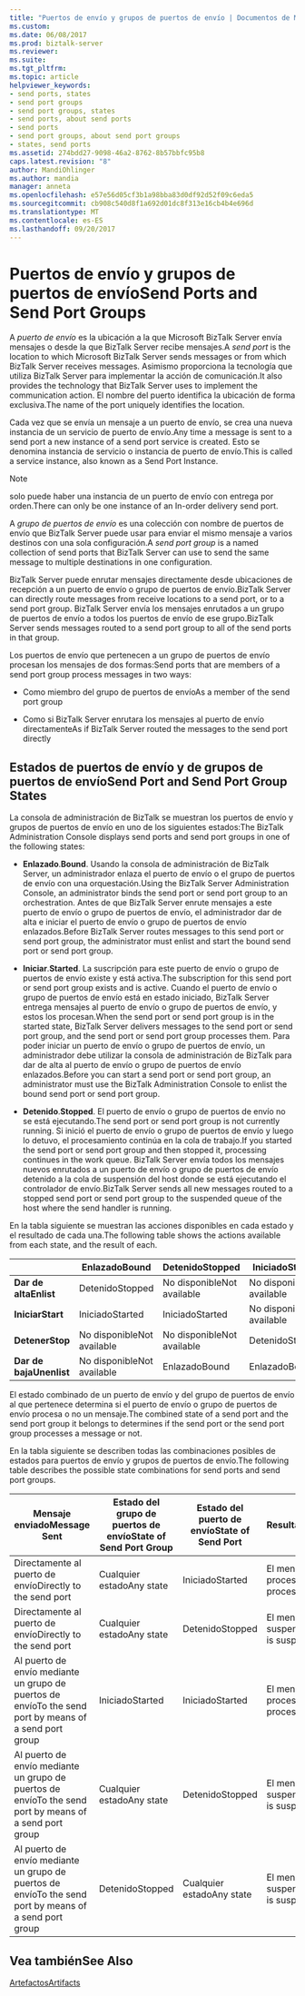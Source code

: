 ```yaml
---
title: "Puertos de envío y grupos de puertos de envío | Documentos de Microsoft"
ms.custom: 
ms.date: 06/08/2017
ms.prod: biztalk-server
ms.reviewer: 
ms.suite: 
ms.tgt_pltfrm: 
ms.topic: article
helpviewer_keywords:
- send ports, states
- send port groups
- send port groups, states
- send ports, about send ports
- send ports
- send port groups, about send port groups
- states, send ports
ms.assetid: 274bdd27-9098-46a2-8762-8b57bbfc95b8
caps.latest.revision: "8"
author: MandiOhlinger
ms.author: mandia
manager: anneta
ms.openlocfilehash: e57e56d05cf3b1a98bba83d0df92d52f09c6eda5
ms.sourcegitcommit: cb908c540d8f1a692d01dc8f313e16cb4b4e696d
ms.translationtype: MT
ms.contentlocale: es-ES
ms.lasthandoff: 09/20/2017
---
```

# <a name="send-ports-and-send-port-groups"></a><span data-ttu-id="1fd03-102">Puertos de envío y grupos de puertos de envío</span><span class="sxs-lookup"><span data-stu-id="1fd03-102">Send Ports and Send Port Groups</span></span>
<span data-ttu-id="1fd03-103">A *puerto de envío* es la ubicación a la que Microsoft BizTalk Server envía mensajes o desde la que BizTalk Server recibe mensajes.</span><span class="sxs-lookup"><span data-stu-id="1fd03-103">A *send port* is the location to which Microsoft BizTalk Server sends messages or from which BizTalk Server receives messages.</span></span> <span data-ttu-id="1fd03-104">Asimismo proporciona la tecnología que utiliza BizTalk Server para implementar la acción de comunicación.</span><span class="sxs-lookup"><span data-stu-id="1fd03-104">It also provides the technology that BizTalk Server uses to implement the communication action.</span></span> <span data-ttu-id="1fd03-105">El nombre del puerto identifica la ubicación de forma exclusiva.</span><span class="sxs-lookup"><span data-stu-id="1fd03-105">The name of the port uniquely identifies the location.</span></span>  
  
 <span data-ttu-id="1fd03-106">Cada vez que se envía un mensaje a un puerto de envío, se crea una nueva instancia de un servicio de puerto de envío.</span><span class="sxs-lookup"><span data-stu-id="1fd03-106">Any time a message is sent to a send port a new instance of a send port service is created.</span></span> <span data-ttu-id="1fd03-107">Esto se denomina instancia de servicio o instancia de puerto de envío.</span><span class="sxs-lookup"><span data-stu-id="1fd03-107">This is called a service instance, also known as a Send Port Instance.</span></span>  
  
> [!NOTE]
>  <span data-ttu-id="1fd03-108">solo puede haber una instancia de un puerto de envío con entrega por orden.</span><span class="sxs-lookup"><span data-stu-id="1fd03-108">There can only be one instance of an In-order delivery send port.</span></span>  
  
 <span data-ttu-id="1fd03-109">A *grupo de puertos de envío* es una colección con nombre de puertos de envío que BizTalk Server puede usar para enviar el mismo mensaje a varios destinos con una sola configuración.</span><span class="sxs-lookup"><span data-stu-id="1fd03-109">A *send port group* is a named collection of send ports that BizTalk Server can use to send the same message to multiple destinations in one configuration.</span></span>  
  
 <span data-ttu-id="1fd03-110">BizTalk Server puede enrutar mensajes directamente desde ubicaciones de recepción a un puerto de envío o grupo de puertos de envío.</span><span class="sxs-lookup"><span data-stu-id="1fd03-110">BizTalk Server can directly route messages from receive locations to a send port, or to a send port group.</span></span> <span data-ttu-id="1fd03-111">BizTalk Server envía los mensajes enrutados a un grupo de puertos de envío a todos los puertos de envío de ese grupo.</span><span class="sxs-lookup"><span data-stu-id="1fd03-111">BizTalk Server sends messages routed to a send port group to all of the send ports in that group.</span></span>  
  
 <span data-ttu-id="1fd03-112">Los puertos de envío que pertenecen a un grupo de puertos de envío procesan los mensajes de dos formas:</span><span class="sxs-lookup"><span data-stu-id="1fd03-112">Send ports that are members of a send port group process messages in two ways:</span></span>  
  
-   <span data-ttu-id="1fd03-113">Como miembro del grupo de puertos de envío</span><span class="sxs-lookup"><span data-stu-id="1fd03-113">As a member of the send port group</span></span>  
  
-   <span data-ttu-id="1fd03-114">Como si BizTalk Server enrutara los mensajes al puerto de envío directamente</span><span class="sxs-lookup"><span data-stu-id="1fd03-114">As if BizTalk Server routed the messages to the send port directly</span></span>  
  
## <a name="send-port-and-send-port-group-states"></a><span data-ttu-id="1fd03-115">Estados de puertos de envío y de grupos de puertos de envío</span><span class="sxs-lookup"><span data-stu-id="1fd03-115">Send Port and Send Port Group States</span></span>  
 <span data-ttu-id="1fd03-116">La consola de administración de BizTalk se muestran los puertos de envío y grupos de puertos de envío en uno de los siguientes estados:</span><span class="sxs-lookup"><span data-stu-id="1fd03-116">The BizTalk Administration Console displays send ports and send port groups in one of the following states:</span></span>  
  
-   <span data-ttu-id="1fd03-117">**Enlazado**.</span><span class="sxs-lookup"><span data-stu-id="1fd03-117">**Bound**.</span></span> <span data-ttu-id="1fd03-118">Usando la consola de administración de BizTalk Server, un administrador enlaza el puerto de envío o el grupo de puertos de envío con una orquestación.</span><span class="sxs-lookup"><span data-stu-id="1fd03-118">Using the BizTalk Server Administration Console, an administrator binds the send port or send port group to an orchestration.</span></span> <span data-ttu-id="1fd03-119">Antes de que BizTalk Server enrute mensajes a este puerto de envío o grupo de puertos de envío, el administrador dar de alta e iniciar el puerto de envío o grupo de puertos de envío enlazados.</span><span class="sxs-lookup"><span data-stu-id="1fd03-119">Before BizTalk Server routes messages to this send port or send port group, the administrator must enlist and start the bound send port or send port group.</span></span>  
  
-   <span data-ttu-id="1fd03-120">**Iniciar**.</span><span class="sxs-lookup"><span data-stu-id="1fd03-120">**Started**.</span></span> <span data-ttu-id="1fd03-121">La suscripción para este puerto de envío o grupo de puertos de envío existe y está activa.</span><span class="sxs-lookup"><span data-stu-id="1fd03-121">The subscription for this send port or send port group exists and is active.</span></span> <span data-ttu-id="1fd03-122">Cuando el puerto de envío o grupo de puertos de envío está en estado iniciado, BizTalk Server entrega mensajes al puerto de envío o grupo de puertos de envío, y estos los procesan.</span><span class="sxs-lookup"><span data-stu-id="1fd03-122">When the send port or send port group is in the started state, BizTalk Server delivers messages to the send port or send port group, and the send port or send port group processes them.</span></span> <span data-ttu-id="1fd03-123">Para poder iniciar un puerto de envío o grupo de puertos de envío, un administrador debe utilizar la consola de administración de BizTalk para dar de alta al puerto de envío o grupo de puertos de envío enlazados.</span><span class="sxs-lookup"><span data-stu-id="1fd03-123">Before you can start a send port or send port group, an administrator must use the BizTalk Administration Console to enlist the bound send port or send port group.</span></span>  
  
-   <span data-ttu-id="1fd03-124">**Detenido**.</span><span class="sxs-lookup"><span data-stu-id="1fd03-124">**Stopped**.</span></span> <span data-ttu-id="1fd03-125">El puerto de envío o grupo de puertos de envío no se está ejecutando.</span><span class="sxs-lookup"><span data-stu-id="1fd03-125">The send port or send port group is not currently running.</span></span> <span data-ttu-id="1fd03-126">Si inició el puerto de envío o grupo de puertos de envío y luego lo detuvo, el procesamiento continúa en la cola de trabajo.</span><span class="sxs-lookup"><span data-stu-id="1fd03-126">If you started the send port or send port group and then stopped it, processing continues in the work queue.</span></span> <span data-ttu-id="1fd03-127">BizTalk Server envía todos los mensajes nuevos enrutados a un puerto de envío o grupo de puertos de envío detenido a la cola de suspensión del host donde se está ejecutando el controlador de envío.</span><span class="sxs-lookup"><span data-stu-id="1fd03-127">BizTalk Server sends all new messages routed to a stopped send port or send port group to the suspended queue of the host where the send handler is running.</span></span>  
  
 <span data-ttu-id="1fd03-128">En la tabla siguiente se muestran las acciones disponibles en cada estado y el resultado de cada una.</span><span class="sxs-lookup"><span data-stu-id="1fd03-128">The following table shows the actions available from each state, and the result of each.</span></span>  
  
||<span data-ttu-id="1fd03-129">Enlazado</span><span class="sxs-lookup"><span data-stu-id="1fd03-129">Bound</span></span>|<span data-ttu-id="1fd03-130">Detenido</span><span class="sxs-lookup"><span data-stu-id="1fd03-130">Stopped</span></span>|<span data-ttu-id="1fd03-131">Iniciado</span><span class="sxs-lookup"><span data-stu-id="1fd03-131">Started</span></span>|  
|------|-----------|-------------|-------------|  
|<span data-ttu-id="1fd03-132">**Dar de alta**</span><span class="sxs-lookup"><span data-stu-id="1fd03-132">**Enlist**</span></span>|<span data-ttu-id="1fd03-133">Detenido</span><span class="sxs-lookup"><span data-stu-id="1fd03-133">Stopped</span></span>|<span data-ttu-id="1fd03-134">No disponible</span><span class="sxs-lookup"><span data-stu-id="1fd03-134">Not available</span></span>|<span data-ttu-id="1fd03-135">No disponible</span><span class="sxs-lookup"><span data-stu-id="1fd03-135">Not available</span></span>|  
|<span data-ttu-id="1fd03-136">**Iniciar**</span><span class="sxs-lookup"><span data-stu-id="1fd03-136">**Start**</span></span>|<span data-ttu-id="1fd03-137">Iniciado</span><span class="sxs-lookup"><span data-stu-id="1fd03-137">Started</span></span>|<span data-ttu-id="1fd03-138">Iniciado</span><span class="sxs-lookup"><span data-stu-id="1fd03-138">Started</span></span>|<span data-ttu-id="1fd03-139">No disponible</span><span class="sxs-lookup"><span data-stu-id="1fd03-139">Not available</span></span>|  
|<span data-ttu-id="1fd03-140">**Detener**</span><span class="sxs-lookup"><span data-stu-id="1fd03-140">**Stop**</span></span>|<span data-ttu-id="1fd03-141">No disponible</span><span class="sxs-lookup"><span data-stu-id="1fd03-141">Not available</span></span>|<span data-ttu-id="1fd03-142">No disponible</span><span class="sxs-lookup"><span data-stu-id="1fd03-142">Not available</span></span>|<span data-ttu-id="1fd03-143">Detenido</span><span class="sxs-lookup"><span data-stu-id="1fd03-143">Stopped</span></span>|  
|<span data-ttu-id="1fd03-144">**Dar de baja**</span><span class="sxs-lookup"><span data-stu-id="1fd03-144">**Unenlist**</span></span>|<span data-ttu-id="1fd03-145">No disponible</span><span class="sxs-lookup"><span data-stu-id="1fd03-145">Not available</span></span>|<span data-ttu-id="1fd03-146">Enlazado</span><span class="sxs-lookup"><span data-stu-id="1fd03-146">Bound</span></span>|<span data-ttu-id="1fd03-147">Enlazado</span><span class="sxs-lookup"><span data-stu-id="1fd03-147">Bound</span></span>|  
  
 <span data-ttu-id="1fd03-148">El estado combinado de un puerto de envío y del grupo de puertos de envío al que pertenece determina si el puerto de envío o grupo de puertos de envío procesa o no un mensaje.</span><span class="sxs-lookup"><span data-stu-id="1fd03-148">The combined state of a send port and the send port group it belongs to determines if the send port or the send port group processes a message or not.</span></span>  
  
 <span data-ttu-id="1fd03-149">En la tabla siguiente se describen todas las combinaciones posibles de estados para puertos de envío y grupos de puertos de envío.</span><span class="sxs-lookup"><span data-stu-id="1fd03-149">The following table describes the possible state combinations for send ports and send port groups.</span></span>  
  
|<span data-ttu-id="1fd03-150">Mensaje enviado</span><span class="sxs-lookup"><span data-stu-id="1fd03-150">Message Sent</span></span>|<span data-ttu-id="1fd03-151">Estado del grupo de puertos de envío</span><span class="sxs-lookup"><span data-stu-id="1fd03-151">State of Send Port Group</span></span>|<span data-ttu-id="1fd03-152">Estado del puerto de envío</span><span class="sxs-lookup"><span data-stu-id="1fd03-152">State of Send Port</span></span>|<span data-ttu-id="1fd03-153">Resultado</span><span class="sxs-lookup"><span data-stu-id="1fd03-153">Outcome</span></span>|  
|------------------|------------------------------|------------------------|-------------|  
|<span data-ttu-id="1fd03-154">Directamente al puerto de envío</span><span class="sxs-lookup"><span data-stu-id="1fd03-154">Directly to the send port</span></span>|<span data-ttu-id="1fd03-155">Cualquier estado</span><span class="sxs-lookup"><span data-stu-id="1fd03-155">Any state</span></span>|<span data-ttu-id="1fd03-156">Iniciado</span><span class="sxs-lookup"><span data-stu-id="1fd03-156">Started</span></span>|<span data-ttu-id="1fd03-157">El mensaje se procesa</span><span class="sxs-lookup"><span data-stu-id="1fd03-157">Message is processed</span></span>|  
|<span data-ttu-id="1fd03-158">Directamente al puerto de envío</span><span class="sxs-lookup"><span data-stu-id="1fd03-158">Directly to the send port</span></span>|<span data-ttu-id="1fd03-159">Cualquier estado</span><span class="sxs-lookup"><span data-stu-id="1fd03-159">Any state</span></span>|<span data-ttu-id="1fd03-160">Detenido</span><span class="sxs-lookup"><span data-stu-id="1fd03-160">Stopped</span></span>|<span data-ttu-id="1fd03-161">El mensaje se suspende</span><span class="sxs-lookup"><span data-stu-id="1fd03-161">Message is suspended</span></span>|  
|<span data-ttu-id="1fd03-162">Al puerto de envío mediante un grupo de puertos de envío</span><span class="sxs-lookup"><span data-stu-id="1fd03-162">To the send port by means of a send port group</span></span>|<span data-ttu-id="1fd03-163">Iniciado</span><span class="sxs-lookup"><span data-stu-id="1fd03-163">Started</span></span>|<span data-ttu-id="1fd03-164">Iniciado</span><span class="sxs-lookup"><span data-stu-id="1fd03-164">Started</span></span>|<span data-ttu-id="1fd03-165">El mensaje se procesa</span><span class="sxs-lookup"><span data-stu-id="1fd03-165">Message is processed</span></span>|  
|<span data-ttu-id="1fd03-166">Al puerto de envío mediante un grupo de puertos de envío</span><span class="sxs-lookup"><span data-stu-id="1fd03-166">To the send port by means of a send port group</span></span>|<span data-ttu-id="1fd03-167">Cualquier estado</span><span class="sxs-lookup"><span data-stu-id="1fd03-167">Any state</span></span>|<span data-ttu-id="1fd03-168">Detenido</span><span class="sxs-lookup"><span data-stu-id="1fd03-168">Stopped</span></span>|<span data-ttu-id="1fd03-169">El mensaje se suspende</span><span class="sxs-lookup"><span data-stu-id="1fd03-169">Message is suspended</span></span>|  
|<span data-ttu-id="1fd03-170">Al puerto de envío mediante un grupo de puertos de envío</span><span class="sxs-lookup"><span data-stu-id="1fd03-170">To the send port by means of a send port group</span></span>|<span data-ttu-id="1fd03-171">Detenido</span><span class="sxs-lookup"><span data-stu-id="1fd03-171">Stopped</span></span>|<span data-ttu-id="1fd03-172">Cualquier estado</span><span class="sxs-lookup"><span data-stu-id="1fd03-172">Any state</span></span>|<span data-ttu-id="1fd03-173">El mensaje se suspende</span><span class="sxs-lookup"><span data-stu-id="1fd03-173">Message is suspended</span></span>|  
  
## <a name="see-also"></a><span data-ttu-id="1fd03-174">Vea también</span><span class="sxs-lookup"><span data-stu-id="1fd03-174">See Also</span></span>  
 [<span data-ttu-id="1fd03-175">Artefactos</span><span class="sxs-lookup"><span data-stu-id="1fd03-175">Artifacts</span></span>](../core/artifacts.md)